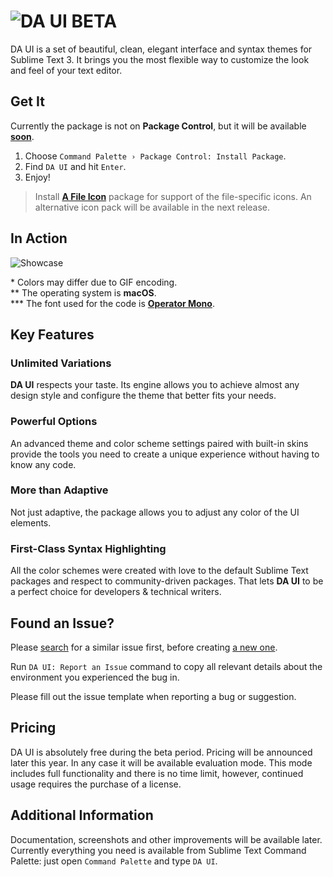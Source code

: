 # ![DA UI BETA][img-logo]

DA UI is a set of beautiful, clean, elegant interface and syntax themes for Sublime Text 3. It brings you the most flexible way to customize the look and feel of your text editor.



## Get It

Currently the package is not on **Package Control**, but it will be available [**soon**][link-pcpr].

1. Choose `Command Palette › Package Control: Install Package`.
2. Find `DA UI` and hit `Enter`.
3. Enjoy!

> Install [**A File Icon**][link-afi] package for support of the file-specific icons.
> An alternative icon pack will be available in the next release.



## In Action

![Showcase][img-showcase]

\* Colors may differ due to GIF encoding.<br>
\*\* The operating system is **macOS**.<br>
\*\*\* The font used for the code is [**Operator Mono**][link-font].



## Key Features


### Unlimited Variations

**DA UI** respects your taste. Its engine allows you to achieve almost any design style and configure the theme that better fits your needs.


### Powerful Options

An advanced theme and color scheme settings paired with built-in skins provide the tools you need to create a unique experience without having to know any code.


### More than Adaptive

Not just adaptive, the package allows you to adjust any color of the UI elements.


### First-Class Syntax Highlighting

All the color schemes were created with love to the default Sublime Text packages and respect to community-driven packages. That lets **DA UI** to be a perfect choice for developers & technical writers.



## Found an Issue?

Please [search][link-search-issue] for a similar issue first, before creating [a new one][link-new-issue].

Run `DA UI: Report an Issue` command to copy all relevant details about the environment you experienced the bug in.

Please fill out the issue template when reporting a bug or suggestion.



## Pricing

DA UI is absolutely free during the beta period. Pricing will be announced later this year. In any case it will be available evaluation mode. This mode includes full functionality and there is no time limit, however, continued usage requires the purchase of a license.



## Additional Information

Documentation, screenshots and other improvements will be available later.
Currently everything you need is available from Sublime Text Command Palette: just open `Command Palette` and type `DA UI`.



<!-- Links -->

[link-afi]: https://packagecontrol.io/packages/A%20File%20Icon
[link-font]: https://www.typography.com/fonts/operator/styles/
[link-new-issue]: https://github.com/ihodev/sublime-da-ui/issues/new
[link-search-issue]: https://github.com/ihodev/sublime-da-ui/search?q=&type=Issues
[link-pcpr]: https://github.com/wbond/package_control_channel/pull/6611


<!-- Images -->

[img-logo]: https://raw.githubusercontent.com/ihodev/sublime-da-ui/master/assets/github/logo.png
[img-showcase]: https://raw.githubusercontent.com/ihodev/sublime-da-ui/master/assets/github/showcase.gif
